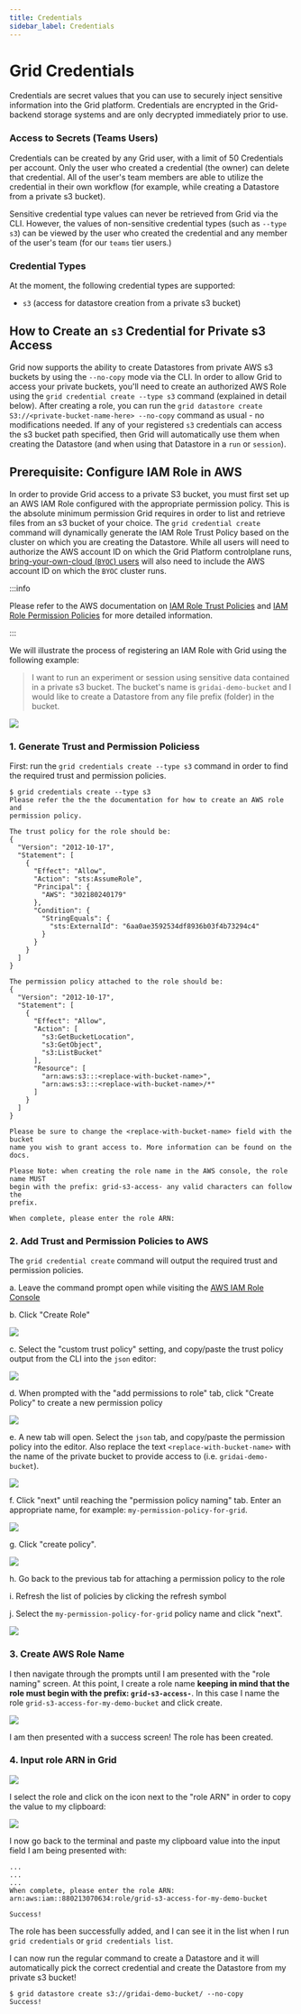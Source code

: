 ```yaml
--- 
title: Credentials
sidebar_label: Credentials
---
```


# Grid Credentials

Credentials are secret values that you can use to securely inject sensitive information into the
Grid platform. Credentials are encrypted in the Grid-backend storage
systems and are only decrypted immediately prior to use.

### Access to Secrets (Teams Users)

Credentials can be created by any Grid user, with a limit of 50
Credentials per account. Only the user who created a credential (the owner) can
delete that credential. All of the user's team members are able to utilize the credential in
their own workflow (for example, while creating a Datastore from a private s3 bucket).

Sensitive credential type values can never be retrieved from Grid via the CLI. However,
the values of non-sensitive credential types (such as `--type s3`) can be viewed by the user
who created the credential and any member of the user's team (for our `teams` tier users.)

### Credential Types

At the moment, the following credential types are supported:

- `s3` (access for datastore creation from a private s3 bucket)

## How to Create an `s3` Credential for Private s3 Access


Grid now supports the ability to create Datastores from private AWS s3 buckets by using
the `--no-copy` mode via the CLI. In order to allow Grid to access your private buckets,
you'll need to create an authorized AWS Role using the `grid credential create --type s3`
command (explained in detail below). After creating a role, you can run the
`grid datastore create S3://<private-bucket-name-here> --no-copy` command as usual - no
modifications needed. If any of your registered `s3` credentials can access the s3 bucket
path specified, then Grid will automatically use them when creating the Datastore (and
when using that Datastore in a `run` or `session`).

## Prerequisite: Configure IAM Role in AWS

In order to provide Grid access to a private S3 bucket, you must first set up an AWS IAM Role configured with the appropriate permission policy. This is the absolute minimum permission Grid requires in order to list and retrieve files from an s3 bucket of your choice. The `grid credential create` command will dynamically generate the IAM Role Trust Policy based on the cluster on which you are creating the Datastore. While all users will need to authorize the AWS account ID on which the Grid Platform controlplane runs, [bring-your-own-cloud (`BYOC`) users](./2_Custom%20Cloud%20Credentials/1_byoc.md) will also need to include the AWS account ID on which the `BYOC` cluster runs. 

:::info

Please refer to the AWS documentation on [IAM Role Trust
Policies](https://aws.amazon.com/blogs/security/how-to-use-trust-policies-with-iam-roles/)
and [IAM Role Permission
Policies](https://docs.aws.amazon.com/IAM/latest/UserGuide/access_policies.html) for more
detailed information.

:::


We will illustrate the process of registering an IAM Role with Grid using the following
example:

> I want to run an experiment or session using sensitive data contained in a private s3 bucket. The bucket's name is
> `gridai-demo-bucket` and I would like to create a Datastore from any file
> prefix (folder) in the bucket. 

<div style={{textAlign: 'center'}}>

![](../../static/images/credentials/demo_bucket_contents.png)

</div>



### 1. Generate Trust and Permission Policiess

First: run the `grid credentials create --type s3` command in order to find the required trust and
permission policies. 

```
$ grid credentials create --type s3
Please refer the the the documentation for how to create an AWS role and 
permission policy.

The trust policy for the role should be:
{
  "Version": "2012-10-17",
  "Statement": [
    {
      "Effect": "Allow",
      "Action": "sts:AssumeRole",
      "Principal": {
        "AWS": "302180240179"
      },
      "Condition": {
        "StringEquals": {
          "sts:ExternalId": "6aa0ae3592534df8936b03f4b73294c4"
        }
      }
    }
  ]
}

The permission policy attached to the role should be:
{
  "Version": "2012-10-17",
  "Statement": [
    {
      "Effect": "Allow",
      "Action": [
        "s3:GetBucketLocation",
        "s3:GetObject",
        "s3:ListBucket"
      ],
      "Resource": [
        "arn:aws:s3:::<replace-with-bucket-name>",
        "arn:aws:s3:::<replace-with-bucket-name>/*"
      ]
    }
  ]
}

Please be sure to change the <replace-with-bucket-name> field with the bucket 
name you wish to grant access to. More information can be found on the docs.

Please Note: when creating the role name in the AWS console, the role name MUST 
begin with the prefix: grid-s3-access- any valid characters can follow the 
prefix.

When complete, please enter the role ARN:
```

### 2. Add Trust and Permission Policies to AWS

The `grid credential create` command will output the required trust and permission policies. 

  a. Leave the command prompt open while visiting the [AWS IAM Role
  Console](https://us-east-1.console.aws.amazon.com/iamv2/home?region=us-east-1#/roles) 

  b. Click "Create Role"

  ![](../../static/images/credentials/role-console.png)

  c. Select the "custom trust policy" setting, and copy/paste the trust policy output
  from the CLI into the `json` editor:

  ![](../../static/images/credentials/select_trusted_entity.png)

  d.  When prompted with the "add permissions to role" tab, click "Create Policy" to  create a new permission
  policy

  ![](../../static/images/credentials/add_permissions_to_role.png)

  e.  A new tab will open. Select the `json` tab, and
  copy/paste the permission policy into the editor. Also replace the text
  `<replace-with-bucket-name>` with the name of the private bucket to provide access to
  (i.e. `gridai-demo-bucket`). 

  ![](../../static/images/credentials/aws_permission_policy.png)

  f. Click "next" until reaching the "permission policy naming" tab. Enter an appropriate
  name, for example: `my-permission-policy-for-grid`. 

  ![](../../static/images/credentials/permission_policy_naming.png)

  g. Click "create policy".

  ![](../../static/images/credentials/permission_policy_created.png)

  h. Go back to the previous tab for attaching a permission policy to the role 

  i. Refresh the list of policies by clicking the refresh symbol

  j. Select the `my-permission-policy-for-grid` policy name and click "next".

![](../../static/images/credentials/attach_permission_policy.png)

### 3. Create AWS Role Name

I then navigate through the prompts until I am presented with the "role naming" screen. At
this point, I create a role name **keeping in mind that the role must begin with the
prefix: `grid-s3-access-`**. In this case I name the role
`grid-s3-access-for-my-demo-bucket` and click create.

![](../../static/images/credentials/role_naming.png)


I am then presented with a success screen! The role has been created. 

### 4. Input role ARN in Grid

![](../../static/images/credentials/role_created.png)

I select the role and click on the icon next to the "role ARN" in order to
copy the value to my clipboard:

![](../../static/images/credentials/arn_copy.png)

I now go back to the terminal and paste my clipboard value into the input field
I am being presented with:

```
...
...
...
When complete, please enter the role ARN: arn:aws:iam::880213070634:role/grid-s3-access-for-my-demo-bucket

Success!
```

The role has been successfully added, and I can see it in the list when I run `grid
credentials` or `grid credentials list`. 

I can now run the regular command to create a Datastore and it will
automatically pick the correct credential and create the Datastore from my private s3 bucket!

```
$ grid datastore create s3://gridai-demo-bucket/ --no-copy
Success!
```